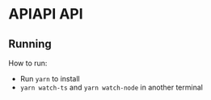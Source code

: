# APIAPI API

## Running

How to run:

- Run `yarn` to install
- `yarn watch-ts` and `yarn watch-node` in another terminal
